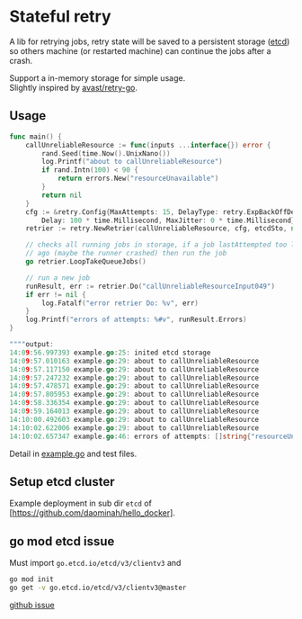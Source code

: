 # Stateful retry

A lib for retrying jobs, retry state will be saved to a persistent storage
([etcd](https://github.com/etcd-io/etcd)) so others machine (or 
restarted machine) can continue the jobs after a crash.
  
Support a in-memory storage for simple usage.  
Slightly inspired by [avast/retry-go](https://github.com/avast/retry-go).

## Usage

````go
func main() {
    callUnreliableResource := func(inputs ...interface{}) error {
        rand.Seed(time.Now().UnixNano())
        log.Printf("about to callUnreliableResource")
        if rand.Intn(100) < 90 {
            return errors.New("resourceUnavailable")
        }
        return nil
    }
    cfg := &retry.Config{MaxAttempts: 15, DelayType: retry.ExpBackOffDelay,
        Delay: 100 * time.Millisecond, MaxJitter: 0 * time.Millisecond}
    retrier := retry.NewRetrier(callUnreliableResource, cfg, etcdSto, nil)

    // checks all running jobs in storage, if a job lastAttempted too long time '
    // ago (maybe the runner crashed) then run the job
    go retrier.LoopTakeQueueJobs()

    // run a new job
    runResult, err := retrier.Do("callUnreliableResourceInput049")
    if err != nil {
        log.Fatalf("error retrier Do: %v", err)
    }
    log.Printf("errors of attempts: %#v", runResult.Errors)
}

""""output:
14:09:56.997393 example.go:25: inited etcd storage
14:09:57.010163 example.go:29: about to callUnreliableResource
14:09:57.117150 example.go:29: about to callUnreliableResource
14:09:57.247232 example.go:29: about to callUnreliableResource
14:09:57.478571 example.go:29: about to callUnreliableResource
14:09:57.805953 example.go:29: about to callUnreliableResource
14:09:58.336354 example.go:29: about to callUnreliableResource
14:09:59.164013 example.go:29: about to callUnreliableResource
14:10:00.492603 example.go:29: about to callUnreliableResource
14:10:02.622006 example.go:29: about to callUnreliableResource
14:10:02.657347 example.go:46: errors of attempts: []string{"resourceUnavailable", "resourceUnavailable", "resourceUnavailable", "resourceUnavailable", "resourceUnavailable", "resourceUnavailable", "resourceUnavailable", "resourceUnavailable", ""}
````
Detail in [example.go](./example/example.go) and test files.

## Setup etcd cluster

Example deployment in sub dir `etcd` of [https://github.com/daominah/hello_docker].

## go mod etcd issue

Must import `go.etcd.io/etcd/v3/clientv3` and

````bash
go mod init
go get -v go.etcd.io/etcd/v3/clientv3@master
````

[github issue](https://github.com/etcd-io/etcd/issues/11749#issuecomment-620893935)
